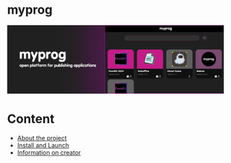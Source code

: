 # myprog
<img src="preview.png">

# Content
- [About the project](#About-the-project)
- [Install and Launch](#Install-and-Import)
- [Information on creator](#Information-on-creator)
